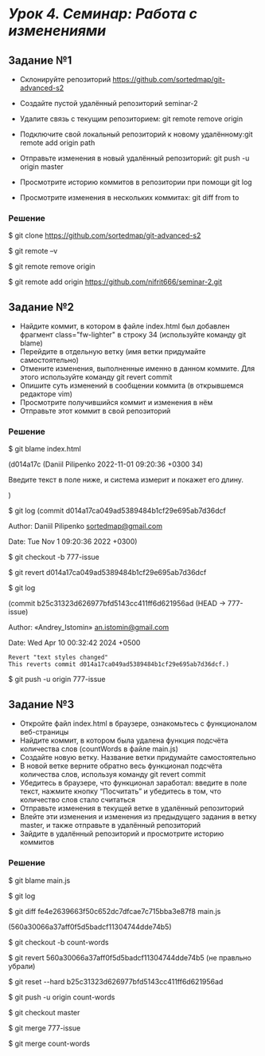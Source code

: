 # ***Урок 4. Семинар: Работа с изменениями***

## Задание №1 
-	Склонируйте репозиторий https://github.com/sortedmap/git-advanced-s2

-	Создайте пустой удалённый репозиторий seminar-2


-	Удалите связь с текущим репозиторием: git remote remove origin

-	Подключите свой локальный репозиторий к новому удалённому:git remote add origin path


-	Отправьте изменения в новый удалённый репозиторий:
git push -u origin master

-	Просмотрите историю коммитов в репозитории при помощи git log

-	Просмотрите изменения в нескольких коммитах: git diff from to

### Решение ###

$ git clone https://github.com/sortedmap/git-advanced-s2

$ git remote –v

$ git remote remove origin

$ git remote add origin https://github.com/nifrit666/seminar-2.git


## Задание №2 ##
-	Найдите коммит, в котором в файле index.html был добавлен фрагмент class="fw-lighter" в строку 34 (используйте команду git blame)
-	Перейдите в отдельную ветку (имя ветки придумайте самостоятельно)
-	Отмените изменения, выполненные именно в данном коммите. Для этого используйте команду git revert commit
-	Опишите суть изменений в сообщении коммита (в открывшемся редакторе vim)
-	Просмотрите получившийся коммит и изменения в нём
- Отправьте этот коммит в свой репозиторий


### Решение ###
$ git blame index.html

(d014a17c (Daniil Pilipenko 2022-11-01 09:20:36 +0300 34)     <p class="fw-lighter">Введите текст в поле ниже, и система измерит и покажет его длину.</p>)

$ git log 
(commit d014a17ca049ad5389484b1cf29e695ab7d36dcf

Author: Daniil Pilipenko <sortedmap@gmail.com>

Date:   Tue Nov 1 09:20:36 2022 +0300)

$ git checkout -b 777-issue

$ git revert d014a17ca049ad5389484b1cf29e695ab7d36dcf

$ git log

(commit b25c31323d626977bfd5143cc411ff6d621956ad (HEAD -> 777-issue)

Author: «Andrey_Istomin» <an.istomin@gmail.com>

Date:   Wed Apr 10 00:32:42 2024 +0500

    Revert "text styles changed"
    This reverts commit d014a17ca049ad5389484b1cf29e695ab7d36dcf.)

$ git push -u origin 777-issue

## Задание №3 ##
-	Откройте файл index.html в браузере, ознакомьтесь с функционалом веб-страницы
-	Найдите коммит, в котором была удалена функция подсчёта количества слов (countWords в файле main.js)
-	Создайте новую ветку. Название ветки придумайте самостоятельно
-	В новой ветке верните обратно весь функционал подсчёта количества слов, используя команду git revert commit
-	Убедитесь в браузере, что функционал заработал: введите в поле текст, нажмите кнопку “Посчитать” и убедитесь в том, что количество слов стало считаться
-	Отправьте изменения в текущей ветке в удалённый репозиторий
-	Влейте эти изменения и изменения из предыдущего задания в ветку master, и также отправьте в удалённый репозиторий
-	Зайдите в удалённый репозиторий и просмотрите историю коммитов

### Решение ###

$ git blame main.js

$ git log

$ git diff fe4e2639663f50c652dc7dfcae7c715bba3e87f8 main.js

(560a30066a37aff0f5d5badcf11304744dde74b5)

$ git checkout -b count-words

$ git revert 560a30066a37aff0f5d5badcf11304744dde74b5 (не правльно убрали)

$ git reset --hard b25c31323d626977bfd5143cc411ff6d621956ad

$ git push -u origin count-words

$ git checkout master

$ git merge 777-issue

$ git merge count-words


